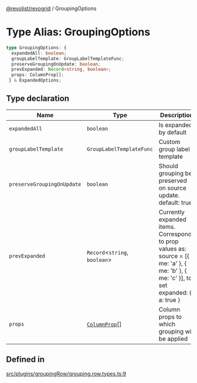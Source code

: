 [@revolist/revogrid](README.md) / GroupingOptions

# Type Alias: GroupingOptions

```ts
type GroupingOptions: {
  expandedAll: boolean;
  groupLabelTemplate: GroupLabelTemplateFunc;
  preserveGroupingOnUpdate: boolean;
  prevExpanded: Record<string, boolean>;
  props: ColumnProp[];
 } & ExpandedOptions;
```

## Type declaration

| Name | Type | Description | Defined in |
| ------ | ------ | ------ | ------ |
| `expandedAll` | `boolean` | Is expanded by default | [src/plugins/groupingRow/grouping.row.types.ts:24](https://github.com/revolist/revogrid/blob/af3362245c6506a51c4b9ff572c0e5ce6908767a/src/plugins/groupingRow/grouping.row.types.ts#L24) |
| `groupLabelTemplate` | `GroupLabelTemplateFunc` | Custom group label template | [src/plugins/groupingRow/grouping.row.types.ts:34](https://github.com/revolist/revogrid/blob/af3362245c6506a51c4b9ff572c0e5ce6908767a/src/plugins/groupingRow/grouping.row.types.ts#L34) |
| `preserveGroupingOnUpdate` | `boolean` | Should grouping be preserved on source update. default: true | [src/plugins/groupingRow/grouping.row.types.ts:30](https://github.com/revolist/revogrid/blob/af3362245c6506a51c4b9ff572c0e5ce6908767a/src/plugins/groupingRow/grouping.row.types.ts#L30) |
| `prevExpanded` | `Record`\<`string`, `boolean`\> | Currently expanded items. Corresponds to prop values as: source = [{ me: 'a' }, { me: 'b' }, { me: 'c' }], to set expanded: { a: true } | [src/plugins/groupingRow/grouping.row.types.ts:19](https://github.com/revolist/revogrid/blob/af3362245c6506a51c4b9ff572c0e5ce6908767a/src/plugins/groupingRow/grouping.row.types.ts#L19) |
| `props` | [`ColumnProp`](TypeAlias.ColumnProp.md)[] | Column props to which grouping will be applied | [src/plugins/groupingRow/grouping.row.types.ts:13](https://github.com/revolist/revogrid/blob/af3362245c6506a51c4b9ff572c0e5ce6908767a/src/plugins/groupingRow/grouping.row.types.ts#L13) |

## Defined in

[src/plugins/groupingRow/grouping.row.types.ts:9](https://github.com/revolist/revogrid/blob/af3362245c6506a51c4b9ff572c0e5ce6908767a/src/plugins/groupingRow/grouping.row.types.ts#L9)
